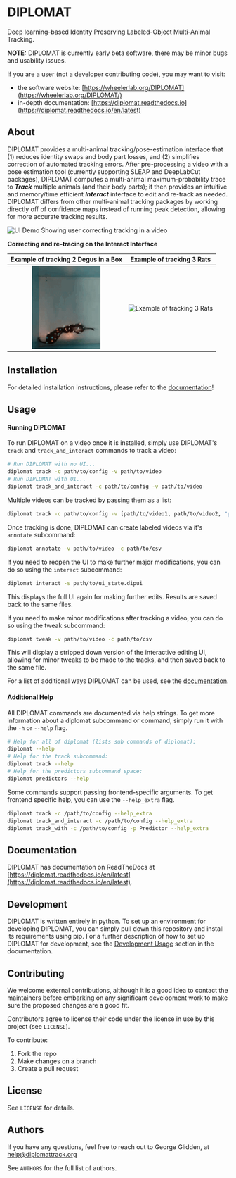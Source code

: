 # DIPLOMAT

Deep learning-based Identity Preserving Labeled-Object Multi-Animal Tracking.

**NOTE:** DIPLOMAT is currently early beta software, there may be minor bugs and usability issues.

If you are a user (not a developer contributing code), you may want to visit:
- the software website: [https://wheelerlab.org/DIPLOMAT](https://wheelerlab.org/DIPLOMAT/)
- in-depth documentation: [https://diplomat.readthedocs.io](https://diplomat.readthedocs.io/en/latest)

## About

DIPLOMAT provides a multi-animal tracking/pose-estimation interface that (1) reduces identity swaps and body part losses, and (2) simplifies correction of automated tracking errors. After pre-processing a video with a pose estimation tool (currently supporting SLEAP and DeepLabCut packages), DIPLOMAT computes a multi-animal maximum-probability trace to _**Track**_ multiple animals (and their body parts); it then provides an intuitive and memory/time efficient _**Interact**_ interface to edit and re-track as needed. DIPLOMAT differs from other multi-animal tracking packages by working directly off of confidence maps instead of running peak detection, allowing for more accurate tracking results.



![UI Demo Showing user correcting tracking in a video](docs/source/_static/imgs/UIDemo.gif)

**Correcting and re-tracing on the Interact Interface**

| Example of tracking 2 Degus in a Box |                      Example of tracking 3 Rats                      |
|:------------------------------------:|:--------------------------------------------------------------------:|
| ![Example of tracking 2 Degus](docs/source/_static/imgs/example1.png) | ![Example of tracking 3 Rats](docs/source/_static/imgs/example2.png) |
## Installation

For detailed installation instructions, please refer to the [documentation](https://diplomat.readthedocs.io/en/latest/installation.html)!

## Usage

#### Running DIPLOMAT

To run DIPLOMAT on a video once it is installed, simply use DIPLOMAT's `track` and `track_and_interact` commands to track a video:
```bash
# Run DIPLOMAT with no UI...
diplomat track -c path/to/config -v path/to/video
# Run DIPLOMAT with UI...
diplomat track_and_interact -c path/to/config -v path/to/video
```

Multiple videos can be tracked by passing them as a list:
```bash
diplomat track -c path/to/config -v [path/to/video1, path/to/video2, "path/to/video3"]
```

Once tracking is done, DIPLOMAT can create labeled videos via it's `annotate` subcommand:
```bash
diplomat annotate -v path/to/video -c path/to/csv
```

If you need to reopen the UI to make further major modifications, you can do so using the `interact` subcommand:
```bash
diplomat interact -s path/to/ui_state.dipui
```
This displays the full UI again for making further edits. Results are saved back to the same files.

If you need to make minor modifications after tracking a video, you can do so using the tweak subcommand:
```bash
diplomat tweak -v path/to/video -c path/to/csv
```
This will display a stripped down version of the interactive editing UI, allowing for minor tweaks to be made to the 
tracks, and then saved back to the same file.

For a list of additional ways DIPLOMAT can be used, see the [documentation](https://diplomat.readthedocs.io/en/latest/basic_usage.html).

#### Additional Help

All DIPLOMAT commands are documented via help strings. To get more information about a diplomat subcommand or command, simply run it with the `-h` or `--help` flag.

```bash
# Help for all of diplomat (lists sub commands of diplomat):
diplomat --help 
# Help for the track subcommand:
diplomat track --help
# Help for the predictors subcommand space:
diplomat predictors --help
```

Some commands support passing frontend-specific arguments. To get frontend specific help, you can use the `--help_extra` flag.
```bash
diplomat track -c /path/to/config --help_extra
diplomat track_and_interact -c /path/to/config --help_extra
diplomat track_with -c /path/to/config -p Predictor --help_extra
```

## Documentation

DIPLOMAT has documentation on ReadTheDocs at [https://diplomat.readthedocs.io/en/latest](https://diplomat.readthedocs.io/en/latest).

## Development

DIPLOMAT is written entirely in python. To set up an environment for developing DIPLOMAT, you can simply pull down this repository and install its
requirements using pip. For a further description of how to set up DIPLOMAT for development, see the 
[Development Usage](https://diplomat.readthedocs.io/en/latest/advanced_usage.html#development-usage) section in the documentation.

## Contributing

We welcome external contributions, although it is a good idea to contact the
maintainers before embarking on any significant development work to make sure
the proposed changes are a good fit.

Contributors agree to license their code under the license in use by this
project (see `LICENSE`).

To contribute:

  1. Fork the repo
  2. Make changes on a branch
  3. Create a pull request

## License

See `LICENSE` for details.

## Authors

If you have any questions, feel free to reach out to George Glidden, at [help@diplomattrack.org](mailto:help@diplomattrack.org)

See `AUTHORS` for the full list of authors.

